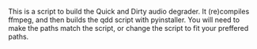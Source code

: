 This is a script to build the Quick and Dirty audio degrader. It (re)compiles ffmpeg, and then builds the qdd script with pyinstaller. You will need to make the paths match the script, or change the script to fit your preffered paths.
